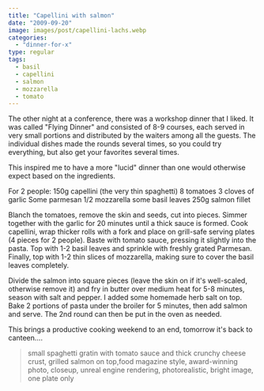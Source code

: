 ```yaml
---
title: "Capellini with salmon"
date: "2009-09-20"
image: images/post/capellini-lachs.webp
categories: 
  - "dinner-for-x"
type: regular
tags: 
  - basil
  - capellini
  - salmon
  - mozzarella
  - tomato
---
```


The other night at a conference, there was a workshop dinner that I liked. It was called "Flying Dinner" and consisted of 8-9 courses, each served in very small portions and distributed by the waiters among all the guests. The individual dishes made the rounds several times, so you could try everything, but also get your favorites several times.

This inspired me to have a more "lucid" dinner than one would otherwise expect based on the ingredients.

For 2 people: 150g capellini (the very thin spaghetti) 8 tomatoes 3 cloves of garlic Some parmesan 1/2 mozzarella some basil leaves 250g salmon fillet

Blanch the tomatoes, remove the skin and seeds, cut into pieces. Simmer together with the garlic for 20 minutes until a thick sauce is formed. Cook capellini, wrap thicker rolls with a fork and place on grill-safe serving plates (4 pieces for 2 people). Baste with tomato sauce, pressing it slightly into the pasta. Top with 1-2 basil leaves and sprinkle with freshly grated Parmesan. Finally, top with 1-2 thin slices of mozzarella, making sure to cover the basil leaves completely.

Divide the salmon into square pieces (leave the skin on if it's well-scaled, otherwise remove it) and fry in butter over medium heat for 5-8 minutes, season with salt and pepper. I added some homemade herb salt on top. Bake 2 portions of pasta under the broiler for 5 minutes, then add salmon and serve. The 2nd round can then be put in the oven as needed.

This brings a productive cooking weekend to an end, tomorrow it's back to canteen....

> small spaghetti gratin with tomato sauce and thick crunchy cheese crust, grilled salmon on top,food magazine style, award-winning photo, closeup, unreal engine rendering, photorealistic, bright image, one plate only 